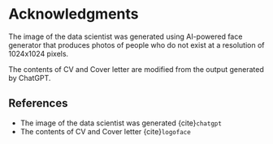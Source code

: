 # Acknowledgments

The image of the data scientist was generated using AI-powered face generator that produces photos of people who do not exist at a resolution of 1024x1024 pixels.

The contents of CV and Cover letter are modified from the output generated by ChatGPT.

## References
- The image of the data scientist was generated {cite}`chatgpt`
- The contents of CV and Cover letter {cite}`logoface`

```{bibliography}
```
